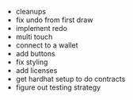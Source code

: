  - cleanups
 - fix undo from first draw
 - implement redo
 - multi touch
 - connect to a wallet
 - add buttons
 - fix styling
 - add licenses
 - get hardhat setup to do contracts
 - figure out testing strategy
